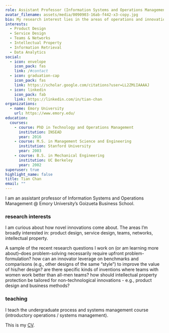 ```yaml
---
role: Assistant Professor (Information Systems and Operations Management)
avatar_filename: assets/media/0090903-16ab-f442-x3-copy.jpg
bio: My research interest lies in the areas of operations and innovation management.
interests:
  - Product Design
  - Service Design
  - Teams & Networks
  - Intellectual Property
  - Information Retrieval
  - Data Analytics
social:
  - icon: envelope
    icon_pack: fas
    link: /#contact
  - icon: graduation-cap
    icon_pack: fas
    link: https://scholar.google.com/citations?user=LL2ZMiIAAAAJ
  - icon: linkedin
    icon_pack: fab
    link: https://linkedin.com/in/tian-chan
organizations:
  - name: Emory University
    url: https://www.emory.edu/
education:
  courses:
    - course: PhD in Technology and Operations Management
      institution: INSEAD
      year: 2016
    - course: M.S. in Management Science and Engineering
      institution: Stanford University
      year: 2003
    - course: B.S. in Mechanical Engineering
      institution: UC Berkeley
      year: 2002
superuser: true
highlight_name: false
title: Tian Chan
email: ""
---
```

I am an assistant professor of Information Systems and Operations Management @ Emory University’s Goizueta Business School.

### research interests

I am curious about how novel innovations come about. The areas I’m broadly interested in: product design, service design, teams, networks, intellectual property.

A sample of the recent research questions I work on (or am learning more about)–does problem-solving necessarily require upfront problem-formulation? how can an innovator leverage on benchmarks and comparisons (e.g., other designs of the same “style”) to improve the value of his/her design? are there specific kinds of inventions where teams with women work better than all-men teams? how should intellectual property protection be tailored for non-technological innovations - e.g., product design and business methods?

### teaching

I teach the undergraduate process and systems management course (introductory operations / systems management).[](https://docs.google.com/document/d/1mS2JiAFukeNQ4Pi39pAadnfoGDJQG7TGWywthtN2Xgs/edit?usp=sharing)

This is my [](https://docs.google.com/document/d/1mS2JiAFukeNQ4Pi39pAadnfoGDJQG7TGWywthtN2Xgs/edit?usp=sharing)[CV](https://docs.google.com/document/d/1mS2JiAFukeNQ4Pi39pAadnfoGDJQG7TGWywthtN2Xgs/edit?usp=sharing).